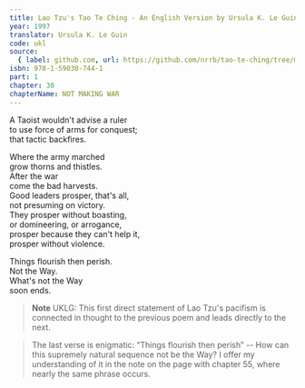```yaml
---
title: Lao Tzu's Tao Te Ching - An English Version by Ursula K. Le Guin
year: 1997
translator: Ursula K. Le Guin
code: ukl
source:
  { label: github.com, url: https://github.com/nrrb/tao-te-ching/tree/master }
isbn: 978-1-59030-744-1
part: 1
chapter: 30
chapterName: NOT MAKING WAR
---
```


A Taoist wouldn't advise a ruler  
to use force of arms for conquest;  
that tactic backfires.

Where the army marched  
grow thorns and thistles.  
After the war  
come the bad harvests.  
Good leaders prosper, that's all,  
not presuming on victory.  
They prosper without boasting,  
or domineering, or arrogance,  
prosper because they can't help it,  
prosper without violence.

Things flourish then perish.  
Not the Way.  
What's not the Way  
soon ends.

> **Note** UKLG: This first direct statement of Lao Tzu's pacifism is connected in thought to the previous poem and leads directly to the next.

> The last verse is enigmatic: “Things flourish then perish” -- How can this supremely natural sequence not be the Way? I offer my understanding of it in the note on the page with chapter 55, where nearly the same phrase occurs.
